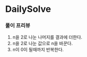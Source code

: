 # DailySolve 

### 풀이 프리뷰

1. n을 2로 나눈 나머지를 결과에 더한다.
2. n을 2로 나눈 값으로 n을 바꾼다.
3. n이 0이 될때까지 반복한다.
       

